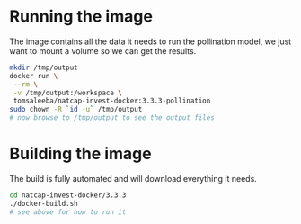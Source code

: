 # Running the image

The image contains all the data it needs to run the pollination model, we just want to mount a volume so we can get the results.
```bash
mkdir /tmp/output
docker run \
 --rm \
 -v /tmp/output:/workspace \
 tomsaleeba/natcap-invest-docker:3.3.3-pollination
sudo chown -R `id -u` /tmp/output
# now browse to /tmp/output to see the output files
```

# Building the image

The build is fully automated and will download everything it needs.
```bash
cd natcap-invest-docker/3.3.3
./docker-build.sh
# see above for how to run it
```
